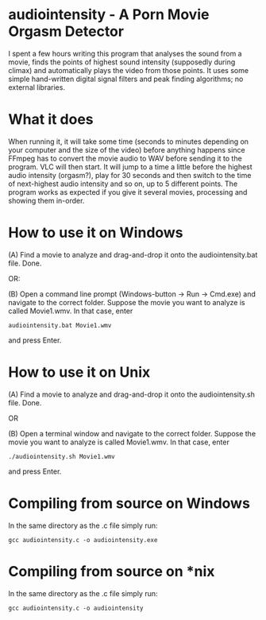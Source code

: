 # audiointensity - A Porn Movie Orgasm Detector

I spent a few hours writing this program that analyses the sound from a movie, finds the points of highest sound intensity (supposedly during climax) and automatically plays the video from those points. It uses some simple hand-written digital signal filters and peak finding algorithms; no external libraries.

# What it does
When running it, it will take some time (seconds to minutes depending on your computer and the size of the video) before anything happens since FFmpeg has to convert the movie audio to WAV before sending it to the program. VLC will then start. It will jump to a time a little before the highest audio intensity (orgasm?), play for 30 seconds and then switch to the time of next-highest audio intensity and so on, up to 5 different points. The program works as expected if you give it several movies, processing and showing them in-order.

# How to use it on Windows
(A) Find a movie to analyze and drag-and-drop it onto the audiointensity.bat file. Done.

OR:

(B) Open a command line prompt (Windows-button -> Run -> Cmd.exe) and navigate to the correct folder.
Suppose the movie you want to analyze is called Movie1.wmv. In that case, enter

    audiointensity.bat Movie1.wmv
    
and press Enter. 

# How to use it on Unix
(A) Find a movie to analyze and drag-and-drop it onto the audiointensity.sh file. Done.

OR 

(B) Open a terminal window and navigate to the correct folder.
Suppose the movie you want to analyze is called Movie1.wmv.
In that case, enter

    ./audiointensity.sh Movie1.wmv

and press Enter. 

# Compiling from source on Windows
In the same directory as the .c file simply run:

    gcc audiointensity.c -o audiointensity.exe
    
# Compiling from source on *nix    
In the same directory as the .c file simply run:

    gcc audiointensity.c -o audiointensity
